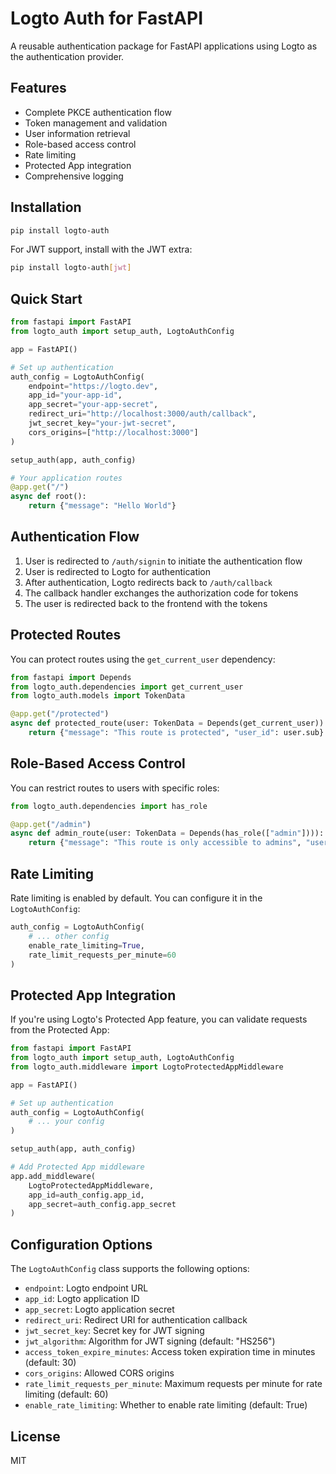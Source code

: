 # Logto Auth for FastAPI

A reusable authentication package for FastAPI applications using Logto as the authentication provider.

## Features

- Complete PKCE authentication flow
- Token management and validation
- User information retrieval
- Role-based access control
- Rate limiting
- Protected App integration
- Comprehensive logging

## Installation

```bash
pip install logto-auth
```

For JWT support, install with the JWT extra:

```bash
pip install logto-auth[jwt]
```

## Quick Start

```python
from fastapi import FastAPI
from logto_auth import setup_auth, LogtoAuthConfig

app = FastAPI()

# Set up authentication
auth_config = LogtoAuthConfig(
    endpoint="https://logto.dev",
    app_id="your-app-id",
    app_secret="your-app-secret",
    redirect_uri="http://localhost:3000/auth/callback",
    jwt_secret_key="your-jwt-secret",
    cors_origins=["http://localhost:3000"]
)

setup_auth(app, auth_config)

# Your application routes
@app.get("/")
async def root():
    return {"message": "Hello World"}
```

## Authentication Flow

1. User is redirected to `/auth/signin` to initiate the authentication flow
2. User is redirected to Logto for authentication
3. After authentication, Logto redirects back to `/auth/callback`
4. The callback handler exchanges the authorization code for tokens
5. The user is redirected back to the frontend with the tokens

## Protected Routes

You can protect routes using the `get_current_user` dependency:

```python
from fastapi import Depends
from logto_auth.dependencies import get_current_user
from logto_auth.models import TokenData

@app.get("/protected")
async def protected_route(user: TokenData = Depends(get_current_user)):
    return {"message": "This route is protected", "user_id": user.sub}
```

## Role-Based Access Control

You can restrict routes to users with specific roles:

```python
from logto_auth.dependencies import has_role

@app.get("/admin")
async def admin_route(user: TokenData = Depends(has_role(["admin"]))):
    return {"message": "This route is only accessible to admins", "user_id": user.sub}
```

## Rate Limiting

Rate limiting is enabled by default. You can configure it in the `LogtoAuthConfig`:

```python
auth_config = LogtoAuthConfig(
    # ... other config
    enable_rate_limiting=True,
    rate_limit_requests_per_minute=60
)
```

## Protected App Integration

If you're using Logto's Protected App feature, you can validate requests from the Protected App:

```python
from fastapi import FastAPI
from logto_auth import setup_auth, LogtoAuthConfig
from logto_auth.middleware import LogtoProtectedAppMiddleware

app = FastAPI()

# Set up authentication
auth_config = LogtoAuthConfig(
    # ... your config
)

setup_auth(app, auth_config)

# Add Protected App middleware
app.add_middleware(
    LogtoProtectedAppMiddleware,
    app_id=auth_config.app_id,
    app_secret=auth_config.app_secret
)
```

## Configuration Options

The `LogtoAuthConfig` class supports the following options:

- `endpoint`: Logto endpoint URL
- `app_id`: Logto application ID
- `app_secret`: Logto application secret
- `redirect_uri`: Redirect URI for authentication callback
- `jwt_secret_key`: Secret key for JWT signing
- `jwt_algorithm`: Algorithm for JWT signing (default: "HS256")
- `access_token_expire_minutes`: Access token expiration time in minutes (default: 30)
- `cors_origins`: Allowed CORS origins
- `rate_limit_requests_per_minute`: Maximum requests per minute for rate limiting (default: 60)
- `enable_rate_limiting`: Whether to enable rate limiting (default: True)

## License

MIT
